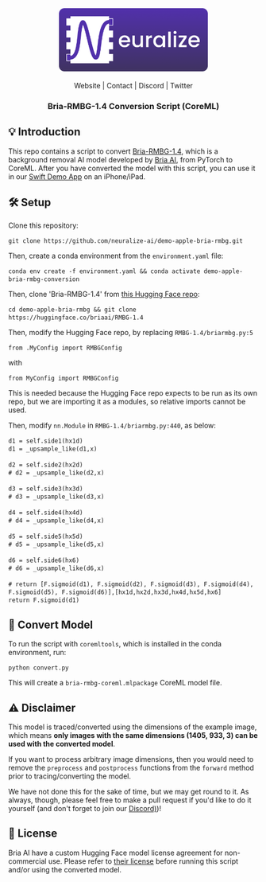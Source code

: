 <div align="center">
    <a href="https://runlocal.ai">
        <img src="./images/large-logo.png" width="300" style="border: none;">
    </a>
</div>
<br>
<div align="center">
    <a href="https://runlocal.ai" style="text-decoration: none;">Website</a> |
    <a href="https://runlocal.ai#contact" style="text-decoration: none;">Contact</a> |
    <a href="https://discord.gg/y9EzZEkwbR" style="text-decoration: none;">Discord</a> |
    <a href="https://x.com/Neuralize_AI" style="text-decoration: none;">Twitter</a>
</div>

<h3 align="center">
   Bria-RMBG-1.4 Conversion Script (CoreML)
</h3>

## :bulb: Introduction
This repo contains a script to convert [Bria-RMBG-1.4](https://huggingface.co/briaai/RMBG-1.4), which is a background removal AI model developed by [Bria AI](https://bria.ai/), from PyTorch to CoreML. After you have converted the model with this script, you can use it in our [Swift Demo App](https://github.com/neuralize-ai/demo-apple-bria-rmbg-swift-app) on an iPhone/iPad.

## :hammer_and_wrench: Setup
Clone this repository:
```
git clone https://github.com/neuralize-ai/demo-apple-bria-rmbg.git
```

Then, create a conda environment from the `environment.yaml` file:
```
conda env create -f environment.yaml && conda activate demo-apple-bria-rmbg-conversion
```


Then, clone 'Bria-RMBG-1.4' from [this Hugging Face repo](https://huggingface.co/briaai/RMBG-1.4):
```
cd demo-apple-bria-rmbg && git clone https://huggingface.co/briaai/RMBG-1.4
```

Then, modify the Hugging Face repo, by replacing `RMBG-1.4/briarmbg.py:5` 
```
from .MyConfig import RMBGConfig
```
with
```
from MyConfig import RMBGConfig
```



 This is needed because the Hugging Face repo expects to be run as its own repo, but we are importing it as a modules, so relative imports cannot be used.

Then, modify `nn.Module` in `RMBG-1.4/briarmbg.py:440`, as below:
```
d1 = self.side1(hx1d)
d1 = _upsample_like(d1,x)

d2 = self.side2(hx2d)
# d2 = _upsample_like(d2,x)

d3 = self.side3(hx3d)
# d3 = _upsample_like(d3,x)

d4 = self.side4(hx4d)
# d4 = _upsample_like(d4,x)

d5 = self.side5(hx5d)
# d5 = _upsample_like(d5,x)

d6 = self.side6(hx6)
# d6 = _upsample_like(d6,x)

# return [F.sigmoid(d1), F.sigmoid(d2), F.sigmoid(d3), F.sigmoid(d4), F.sigmoid(d5), F.sigmoid(d6)],[hx1d,hx2d,hx3d,hx4d,hx5d,hx6]
return F.sigmoid(d1)
```


## :running: Convert Model 
To run the script with `coremltools`, which is installed in the conda environment, run:
```
python convert.py
```

This will create a `bria-rmbg-coreml.mlpackage` CoreML model file.


## :warning: Disclaimer
This model is traced/converted using the dimensions of the example image, which means **only images with the same dimensions (1405, 933, 3) can be used with the converted model**. 

If you want to process arbitrary image dimensions, then you would need to remove the  `preprocess` and `postprocess` functions from the `forward` method prior to tracing/converting the model. 

We have not done this for the sake of time, but we may get round to it. As always, though, please feel free to make a pull request if you'd like to do it yourself (and don't forget to join our [Discord)](https://discord.gg/y9EzZEkwbR))! 

## :scroll: License
Bria AI have a custom Hugging Face model license agreement for non-commercial use. Please refer to [their license](https://bria.ai/bria-huggingface-model-license-agreement/) before running this script and/or using the converted model. 
